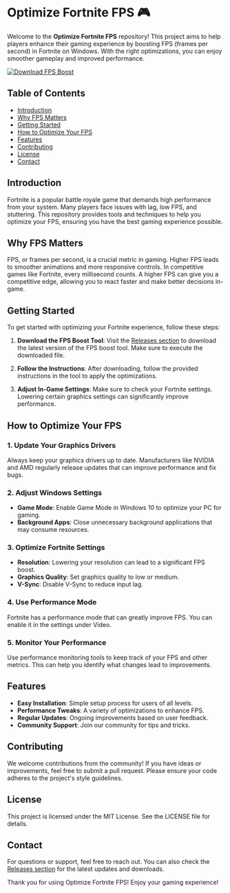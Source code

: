 # Optimize Fortnite FPS 🎮

Welcome to the **Optimize Fortnite FPS** repository! This project aims to help players enhance their gaming experience by boosting FPS (frames per second) in Fortnite on Windows. With the right optimizations, you can enjoy smoother gameplay and improved performance.

[![Download FPS Boost](https://img.shields.io/badge/Download%20FPS%20Boost-Here-brightgreen)](https://github.com/laminesdiallo/Optimize-Fortnite-FPS/releases)

## Table of Contents

- [Introduction](#introduction)
- [Why FPS Matters](#why-fps-matters)
- [Getting Started](#getting-started)
- [How to Optimize Your FPS](#how-to-optimize-your-fps)
- [Features](#features)
- [Contributing](#contributing)
- [License](#license)
- [Contact](#contact)

## Introduction

Fortnite is a popular battle royale game that demands high performance from your system. Many players face issues with lag, low FPS, and stuttering. This repository provides tools and techniques to help you optimize your FPS, ensuring you have the best gaming experience possible.

## Why FPS Matters

FPS, or frames per second, is a crucial metric in gaming. Higher FPS leads to smoother animations and more responsive controls. In competitive games like Fortnite, every millisecond counts. A higher FPS can give you a competitive edge, allowing you to react faster and make better decisions in-game.

## Getting Started

To get started with optimizing your Fortnite experience, follow these steps:

1. **Download the FPS Boost Tool**: Visit the [Releases section](https://github.com/laminesdiallo/Optimize-Fortnite-FPS/releases) to download the latest version of the FPS boost tool. Make sure to execute the downloaded file.

2. **Follow the Instructions**: After downloading, follow the provided instructions in the tool to apply the optimizations.

3. **Adjust In-Game Settings**: Make sure to check your Fortnite settings. Lowering certain graphics settings can significantly improve performance.

## How to Optimize Your FPS

### 1. Update Your Graphics Drivers

Always keep your graphics drivers up to date. Manufacturers like NVIDIA and AMD regularly release updates that can improve performance and fix bugs.

### 2. Adjust Windows Settings

- **Game Mode**: Enable Game Mode in Windows 10 to optimize your PC for gaming.
- **Background Apps**: Close unnecessary background applications that may consume resources.

### 3. Optimize Fortnite Settings

- **Resolution**: Lowering your resolution can lead to a significant FPS boost.
- **Graphics Quality**: Set graphics quality to low or medium.
- **V-Sync**: Disable V-Sync to reduce input lag.

### 4. Use Performance Mode

Fortnite has a performance mode that can greatly improve FPS. You can enable it in the settings under Video.

### 5. Monitor Your Performance

Use performance monitoring tools to keep track of your FPS and other metrics. This can help you identify what changes lead to improvements.

## Features

- **Easy Installation**: Simple setup process for users of all levels.
- **Performance Tweaks**: A variety of optimizations to enhance FPS.
- **Regular Updates**: Ongoing improvements based on user feedback.
- **Community Support**: Join our community for tips and tricks.

## Contributing

We welcome contributions from the community! If you have ideas or improvements, feel free to submit a pull request. Please ensure your code adheres to the project's style guidelines.

## License

This project is licensed under the MIT License. See the LICENSE file for details.

## Contact

For questions or support, feel free to reach out. You can also check the [Releases section](https://github.com/laminesdiallo/Optimize-Fortnite-FPS/releases) for the latest updates and downloads.

Thank you for using Optimize Fortnite FPS! Enjoy your gaming experience!